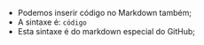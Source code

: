 * Podemos inserir código no Markdown também;
* A sintaxe é: ``` código ```
* Esta sintaxe é do markdown especial do GitHub;
